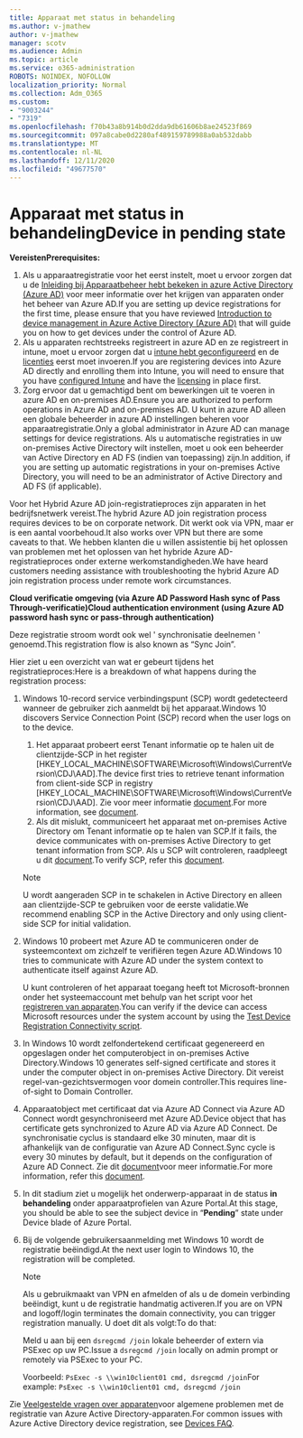 ```yaml
---
title: Apparaat met status in behandeling
ms.author: v-jmathew
author: v-jmathew
manager: scotv
ms.audience: Admin
ms.topic: article
ms.service: o365-administration
ROBOTS: NOINDEX, NOFOLLOW
localization_priority: Normal
ms.collection: Adm_O365
ms.custom:
- "9003244"
- "7319"
ms.openlocfilehash: f70b43a8b914b0d2dda9db61606b8ae24523f869
ms.sourcegitcommit: 097a8cabe0d2280af489159789988a0ab532dabb
ms.translationtype: MT
ms.contentlocale: nl-NL
ms.lasthandoff: 12/11/2020
ms.locfileid: "49677570"
---
```

# <a name="device-in-pending-state"></a><span data-ttu-id="ecf53-102">Apparaat met status in behandeling</span><span class="sxs-lookup"><span data-stu-id="ecf53-102">Device in pending state</span></span>

<span data-ttu-id="ecf53-103">**Vereisten**</span><span class="sxs-lookup"><span data-stu-id="ecf53-103">**Prerequisites:**</span></span>

1. <span data-ttu-id="ecf53-104">Als u apparaatregistratie voor het eerst instelt, moet u ervoor zorgen dat u de [Inleiding bij Apparaatbeheer hebt bekeken in azure Active Directory (Azure AD)](https://docs.microsoft.com/azure/active-directory/devices/overview?WT.mc_id=Portal-Microsoft_Azure_Support) voor meer informatie over het krijgen van apparaten onder het beheer van Azure AD.</span><span class="sxs-lookup"><span data-stu-id="ecf53-104">If you are setting up device registrations for the first time, please ensure that you have reviewed [Introduction to device management in Azure Active Directory (Azure AD)](https://docs.microsoft.com/azure/active-directory/devices/overview?WT.mc_id=Portal-Microsoft_Azure_Support) that will guide you on how to get devices under the control of Azure AD.</span></span>
2. <span data-ttu-id="ecf53-105">Als u apparaten rechtstreeks registreert in azure AD en ze registreert in intune, moet u ervoor zorgen dat u [intune hebt geconfigureerd](https://docs.microsoft.com/mem/intune/enrollment/device-enrollment?WT.mc_id=Portal-Microsoft_Azure_Support) en de [licenties](https://docs.microsoft.com/mem/intune/fundamentals/licenses-assign?WT.mc_id=Portal-Microsoft_Azure_Support) eerst moet invoeren.</span><span class="sxs-lookup"><span data-stu-id="ecf53-105">If you are registering devices into Azure AD directly and enrolling them into Intune, you will need to ensure that you have [configured Intune](https://docs.microsoft.com/mem/intune/enrollment/device-enrollment?WT.mc_id=Portal-Microsoft_Azure_Support) and have the [licensing](https://docs.microsoft.com/mem/intune/fundamentals/licenses-assign?WT.mc_id=Portal-Microsoft_Azure_Support) in place first.</span></span>
3. <span data-ttu-id="ecf53-106">Zorg ervoor dat u gemachtigd bent om bewerkingen uit te voeren in azure AD en on-premises AD.</span><span class="sxs-lookup"><span data-stu-id="ecf53-106">Ensure you are authorized to perform operations in Azure AD and on-premises AD.</span></span> <span data-ttu-id="ecf53-107">U kunt in azure AD alleen een globale beheerder in azure AD instellingen beheren voor apparaatregistratie.</span><span class="sxs-lookup"><span data-stu-id="ecf53-107">Only a global administrator in Azure AD can manage settings for device registrations.</span></span> <span data-ttu-id="ecf53-108">Als u automatische registraties in uw on-premises Active Directory wilt instellen, moet u ook een beheerder van Active Directory en AD FS (indien van toepassing) zijn.</span><span class="sxs-lookup"><span data-stu-id="ecf53-108">In addition, if you are setting up automatic registrations in your on-premises Active Directory, you will need to be an administrator of Active Directory and AD FS (if applicable).</span></span>

<span data-ttu-id="ecf53-109">Voor het Hybrid Azure AD join-registratieproces zijn apparaten in het bedrijfsnetwerk vereist.</span><span class="sxs-lookup"><span data-stu-id="ecf53-109">The hybrid Azure AD join registration process requires devices to be on corporate network.</span></span> <span data-ttu-id="ecf53-110">Dit werkt ook via VPN, maar er is een aantal voorbehoud.</span><span class="sxs-lookup"><span data-stu-id="ecf53-110">It also works over VPN but there are some caveats to that.</span></span> <span data-ttu-id="ecf53-111">We hebben klanten die u willen assistentie bij het oplossen van problemen met het oplossen van het hybride Azure AD-registratieproces onder externe werkomstandigheden.</span><span class="sxs-lookup"><span data-stu-id="ecf53-111">We have heard customers needing assistance with troubleshooting the hybrid Azure AD join registration process under remote work circumstances.</span></span>

<span data-ttu-id="ecf53-112">**Cloud verificatie omgeving (via Azure AD Password Hash sync of Pass Through-verificatie)**</span><span class="sxs-lookup"><span data-stu-id="ecf53-112">**Cloud authentication environment (using Azure AD password hash sync or pass-through authentication)**</span></span>

<span data-ttu-id="ecf53-113">Deze registratie stroom wordt ook wel ' synchronisatie deelnemen ' genoemd.</span><span class="sxs-lookup"><span data-stu-id="ecf53-113">This registration flow is also known as “Sync Join”.</span></span>

<span data-ttu-id="ecf53-114">Hier ziet u een overzicht van wat er gebeurt tijdens het registratieproces:</span><span class="sxs-lookup"><span data-stu-id="ecf53-114">Here is a breakdown of what happens during the registration process:</span></span>

1. <span data-ttu-id="ecf53-115">Windows 10-record service verbindingspunt (SCP) wordt gedetecteerd wanneer de gebruiker zich aanmeldt bij het apparaat.</span><span class="sxs-lookup"><span data-stu-id="ecf53-115">Windows 10 discovers Service Connection Point (SCP) record when the user logs on to the device.</span></span>

    1. <span data-ttu-id="ecf53-116">Het apparaat probeert eerst Tenant informatie op te halen uit de clientzijde-SCP in het register [HKEY_LOCAL_MACHINE\SOFTWARE\Microsoft\Windows\CurrentVersion\CDJ\AAD].</span><span class="sxs-lookup"><span data-stu-id="ecf53-116">The device first tries to retrieve tenant information from client-side SCP in registry [HKEY_LOCAL_MACHINE\SOFTWARE\Microsoft\Windows\CurrentVersion\CDJ\AAD].</span></span> <span data-ttu-id="ecf53-117">Zie voor meer informatie [document](https://docs.microsoft.com/azure/active-directory/devices/hybrid-azuread-join-control).</span><span class="sxs-lookup"><span data-stu-id="ecf53-117">For more information, see [document](https://docs.microsoft.com/azure/active-directory/devices/hybrid-azuread-join-control).</span></span>
    1. <span data-ttu-id="ecf53-118">Als dit mislukt, communiceert het apparaat met on-premises Active Directory om Tenant informatie op te halen van SCP.</span><span class="sxs-lookup"><span data-stu-id="ecf53-118">If it fails, the device communicates with on-premises Active Directory to get tenant information from SCP.</span></span> <span data-ttu-id="ecf53-119">Als u SCP wilt controleren, raadpleegt u dit [document](https://docs.microsoft.com/azure/active-directory/devices/hybrid-azuread-join-manual#configure-a-service-connection-point).</span><span class="sxs-lookup"><span data-stu-id="ecf53-119">To verify SCP, refer this [document](https://docs.microsoft.com/azure/active-directory/devices/hybrid-azuread-join-manual#configure-a-service-connection-point).</span></span>

    > [!NOTE]
    > <span data-ttu-id="ecf53-120">U wordt aangeraden SCP in te schakelen in Active Directory en alleen aan clientzijde-SCP te gebruiken voor de eerste validatie.</span><span class="sxs-lookup"><span data-stu-id="ecf53-120">We recommend enabling SCP in the Active Directory and only using client-side SCP for initial validation.</span></span>

2. <span data-ttu-id="ecf53-121">Windows 10 probeert met Azure AD te communiceren onder de systeemcontext om zichzelf te verifiëren tegen Azure AD.</span><span class="sxs-lookup"><span data-stu-id="ecf53-121">Windows 10 tries to communicate with Azure AD under the system context to authenticate itself against Azure AD.</span></span>

    <span data-ttu-id="ecf53-122">U kunt controleren of het apparaat toegang heeft tot Microsoft-bronnen onder het systeemaccount met behulp van het script voor het [registreren van apparaten](https://gallery.technet.microsoft.com/Test-Device-Registration-3dc944c0).</span><span class="sxs-lookup"><span data-stu-id="ecf53-122">You can verify if the device can access Microsoft resources under the system account by using the [Test Device Registration Connectivity script](https://gallery.technet.microsoft.com/Test-Device-Registration-3dc944c0).</span></span>

3. <span data-ttu-id="ecf53-123">In Windows 10 wordt zelfondertekend certificaat gegenereerd en opgeslagen onder het computerobject in on-premises Active Directory.</span><span class="sxs-lookup"><span data-stu-id="ecf53-123">Windows 10 generates self-signed certificate and stores it under the computer object in on-premises Active Directory.</span></span> <span data-ttu-id="ecf53-124">Dit vereist regel-van-gezichtsvermogen voor domein controller.</span><span class="sxs-lookup"><span data-stu-id="ecf53-124">This requires line-of-sight to Domain Controller.</span></span>

4. <span data-ttu-id="ecf53-125">Apparaatobject met certificaat dat via Azure AD Connect via Azure AD Connect wordt gesynchroniseerd met Azure AD.</span><span class="sxs-lookup"><span data-stu-id="ecf53-125">Device object that has certificate gets synchronized to Azure AD via Azure AD Connect.</span></span> <span data-ttu-id="ecf53-126">De synchronisatie cyclus is standaard elke 30 minuten, maar dit is afhankelijk van de configuratie van Azure AD Connect.</span><span class="sxs-lookup"><span data-stu-id="ecf53-126">Sync cycle is every 30 minutes by default, but it depends on the configuration of Azure AD Connect.</span></span> <span data-ttu-id="ecf53-127">Zie dit [document](https://docs.microsoft.com/azure/active-directory/hybrid/how-to-connect-sync-configure-filtering#organizational-unitbased-filtering)voor meer informatie.</span><span class="sxs-lookup"><span data-stu-id="ecf53-127">For more information, refer this [document](https://docs.microsoft.com/azure/active-directory/hybrid/how-to-connect-sync-configure-filtering#organizational-unitbased-filtering).</span></span>

5. <span data-ttu-id="ecf53-128">In dit stadium ziet u mogelijk het onderwerp-apparaat in de status **in behandeling** onder apparaatprofielen van Azure Portal.</span><span class="sxs-lookup"><span data-stu-id="ecf53-128">At this stage, you should be able to see the subject device in “**Pending**” state under Device blade of Azure Portal.</span></span>

6. <span data-ttu-id="ecf53-129">Bij de volgende gebruikersaanmelding met Windows 10 wordt de registratie beëindigd.</span><span class="sxs-lookup"><span data-stu-id="ecf53-129">At the next user login to Windows 10, the registration will be completed.</span></span>

    > [!NOTE]
    > <span data-ttu-id="ecf53-130">Als u gebruikmaakt van VPN en afmelden of als u de domein verbinding beëindigt, kunt u de registratie handmatig activeren.</span><span class="sxs-lookup"><span data-stu-id="ecf53-130">If you are on VPN and logoff/login terminates the domain connectivity, you can trigger registration manually.</span></span> <span data-ttu-id="ecf53-131">U doet dit als volgt:</span><span class="sxs-lookup"><span data-stu-id="ecf53-131">To do that:</span></span>
    >
    > <span data-ttu-id="ecf53-132">Meld u aan bij een `dsregcmd /join` lokale beheerder of extern via PSExec op uw PC.</span><span class="sxs-lookup"><span data-stu-id="ecf53-132">Issue a `dsregcmd /join` locally on admin prompt or remotely via PSExec to your PC.</span></span>
    >
    > <span data-ttu-id="ecf53-133">Voorbeeld: `PsExec -s \\win10client01 cmd, dsregcmd /join`</span><span class="sxs-lookup"><span data-stu-id="ecf53-133">For example: `PsExec -s \\win10client01 cmd, dsregcmd /join`</span></span>

<span data-ttu-id="ecf53-134">Zie [Veelgestelde vragen over apparaten](https://docs.microsoft.com/azure/active-directory/devices/faq)voor algemene problemen met de registratie van Azure Active Directory-apparaten.</span><span class="sxs-lookup"><span data-stu-id="ecf53-134">For common issues with Azure Active Directory device registration, see [Devices FAQ](https://docs.microsoft.com/azure/active-directory/devices/faq).</span></span>
